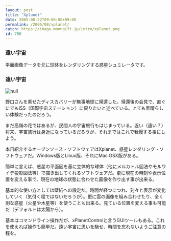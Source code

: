 ```yaml
---
layout: post
title: "Xplanet"
date: 2005-08-22T09:00:00+09:00
permalink: /2005/08/xplanet/
catch: https://image.moongift.jp/intro/xplanet.png
id: 700
---
```

### 遠い宇宙
  
平面画像データを元に球体をレンダリングする惑星シュミレータです。  
<!--more-->  

### 遠い宇宙
  

![null](https://image.moongift.jp/intro/xplanet.png "null")

  

野口さんを乗せたディスカバリーが無事地球に帰還した。帰還後の会見で、直ぐにでもISS（国際宇宙ステーション）に戻りたいと述べている。とても素晴らしい体験だったのだろう。

  

まだ高嶺の花ではあるが、民間人の宇宙旅行もはじまっている。近い（遠い？）将来、宇宙旅行は身近になっているだろうが、それまではこれで我慢する事にしよう。

  

本日紹介するオープンソース・ソフトウェアはXplanet、惑星レンダリング・ソフトウェアだ。Windows版とLinux版、それにMac OSX版がある。

  

簡単に言えば、惑星の平面図を基に立体的な球体（他にメルカトル図法やモルワイデ投影図法等）で描き出してくれるソフトウェアだ。更に現在の時刻や表示位置を変える事で、現在の地球の状態に合わせた画像を作り出す事が出来る。

  

基本的な使い方としては壁紙への設定だ。時間が経つにつれ、刻々と表示が変化していく（気付く程ではないだろうが）。更に雲の画像を組み合わせたり、全く別な惑星（火星や木星等）を使うことも出来る。見ている位置を変える事も可能だ（デフォルトは太陽から）。

  

基本はコマンドライン操作だが、xPlanetControlと言うGUIツールもある。これを使えれば操作も簡単だ。遠い宇宙に思いを馳せ、時間を忘れないようご注意の程を。

